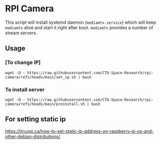 # RPI Camera
This script will install systemd daemon (`mediamtx.service`) which will keep `mediamtx` alive and start it right after boot. `mediamtx` provides a number of stream servers.

## Usage
### [To change IP]
```wget -O - https://raw.githubusercontent.com/CTU-Space-Research/rpi-camera/refs/heads/main/set_ip.sh | bash```
### To install server
```wget -O - https://raw.githubusercontent.com/CTU-Space-Research/rpi-camera/refs/heads/main/preinstall.sh | bash```

## For setting static ip
<https://linuxpi.ca/how-to-set-static-ip-address-on-raspberry-pi-os-and-other-debian-distributions/>
